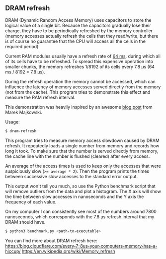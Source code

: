 ## DRAM refresh
DRAM (Dynamic Random Access Memory) uses capacitors to store the logical value of a single bit. Because the capacitors
gradually lose their charge, they have to be periodically refreshed by the memory controller (memory accesses actually refresh the cells
that they read/write, but there is of course no guarantee that the CPU will access all the cells in the required period).

Current RAM modules usually have a refresh rate of [64 ms](https://en.wikipedia.org/wiki/Memory_refresh#Types_of_refresh_circuits),
during which all of its cells have to be refreshed. To spread this expensive operation into smaller
chunks, the memory refreshes 1/8192 of its cells every 7.8 μs (64 ms / 8192 = 7.8 μs).

During the refresh operation the memory cannot be accessed, which can influence the latency of memory accesses
served directly from the memory (not from the cache). This program tries to demonstrate this effect and measure the
RAM refresh interval.

This demonstration was heavily inspired by an awesome [blog post](https://blog.cloudflare.com/every-7-8us-your-computers-memory-has-a-hiccup/) from Marek Majkowski.

Usage:
```bash
$ dram-refresh
```

This program tries to measure memory access slowdown caused by DRAM refresh. It repeatedly loads a single number
from memory and records how long it took. To make sure that the number is served directly from memory, the cache line
with the number is flushed (cleared) after every access.

An average of the access times is used to keep only the accesses that were suspiciously slow (`>= average * 2`).
Then the program prints the times between successive slow accesses to the standard error output.

This output won't tell you much, so use the Python benchmark script that will remove outliers from the data and
plot a histogram. The X axis will show the time between slow accesses in nanoseconds
and the Y axis the frequency of each value.

On my computer I can consistently see most of the numbers around 7800 nanoseconds, which corresponds with the
7.8 μs refresh interval that my DRAM should have.

```bash
$ python3 benchmark.py <path-to-executable>
```

You can find more about DRAM refresh here:
https://blog.cloudflare.com/every-7-8us-your-computers-memory-has-a-hiccup/
https://en.wikipedia.org/wiki/Memory_refresh
